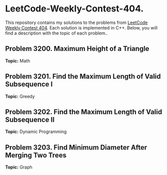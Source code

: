 # LeetCode-Weekly-Contest-404.
This repository contains my solutions to the problems from [LeetCode Weekly Contest 404](https://leetcode.com/contest/weekly-contest-404/). Each solution is implemented in C++. Below, you will find a description with the topic of each problem..

## Problem 3200. Maximum Height of a Triangle

**Topic:** Math

## Problem 3201. Find the Maximum Length of Valid Subsequence I

**Topic:** Greedy

## Problem 3202. Find the Maximum Length of Valid Subsequence II

**Topic:** Dynamic Programming

## Problem 3203. Find Minimum Diameter After Merging Two Trees

**Topic:** Graph
